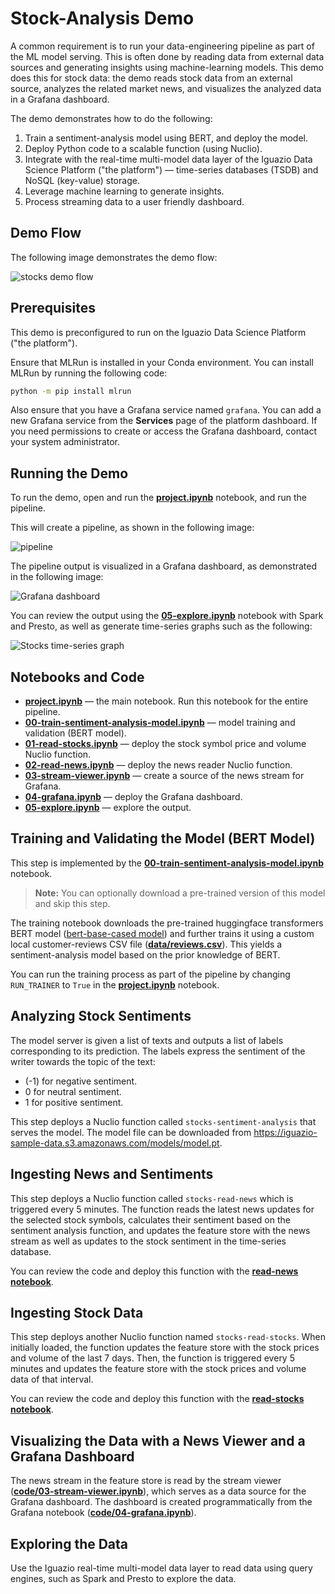 # Stock-Analysis Demo

A common requirement is to run your data-engineering pipeline as part of the ML model serving.
This is often done by reading data from external data sources and generating insights using machine-learning models.
This demo does this for stock data:
the demo reads stock data from an external source, analyzes the related market news, and visualizes the analyzed data in a Grafana dashboard.

The demo demonstrates how to do the following:

1. Train a sentiment-analysis model using BERT, and deploy the model.
2. Deploy Python code to a scalable function (using Nuclio).
3. Integrate with the real-time multi-model data layer of the Iguazio Data Science Platform ("the platform") &mdash; time-series databases (TSDB) and NoSQL (key-value) storage.
4. Leverage machine learning to generate insights.
5. Process streaming data to a user friendly dashboard.

<a id="demo-flow"><a/>
## Demo Flow

The following image demonstrates the demo flow:

![stocks demo flow](assets/images/stocks-demo-diagram.png)

<a id="prerequisites"></a>
## Prerequisites

This demo is preconfigured to run on the Iguazio Data Science Platform ("the platform").

Ensure that MLRun is installed in your Conda environment.
You can install MLRun by running the following code:
``` sh
python -m pip install mlrun
```

Also ensure that you have a Grafana service named `grafana`.
You can add a new Grafana service from the **Services** page of the platform dashboard.
If you need permissions to create or access the Grafana dashboard, contact your system administrator.

<a id="demo-run"></a>
## Running the Demo

To run the demo, open and run the [**project.ipynb**](project.ipynb) notebook, and run the pipeline.

This will create a pipeline, as shown in the following image:

![pipeline](assets/images/stocks-demo-pipeline.png)

The pipeline output is visualized in a Grafana dashboard, as demonstrated in the following image:

![Grafana dashboard](assets/images/stocks-demo-dashboard.png)

You can review the output using the [**05-explore.ipynb**](code/05-explore.ipynb) notebook with Spark and Presto, as well as generate time-series graphs such as the following:

![Stocks time-series graph](assets/images/stocks-demo-explore.png)

<a id="notebooks-and-code"></a>
## Notebooks and Code

- [**project.ipynb**](project.ipynb) &mdash; the main notebook.
    Run this notebook for the entire pipeline.
- [**00-train-sentiment-analysis-model.ipynb**](code/00-train-sentiment-analysis-model.ipynb) &mdash; model training and validation (BERT model).
- [**01-read-stocks.ipynb**](code/01-read-stocks.ipynb) &mdash; deploy the stock symbol price and volume Nuclio function.
- [**02-read-news.ipynb**](code/02-read-news.ipynb) &mdash; deploy the news reader Nuclio function.
- [**03-stream-viewer.ipynb**](code/03-stream-viewer.ipynb) &mdash; create a source of the news stream for Grafana.
- [**04-grafana.ipynb**](code/04-grafana.ipynb) &mdash; deploy the Grafana dashboard.
- [**05-explore.ipynb**](code/05-explore.ipynb) &mdash; explore the output.

<a id="training-n-validation"></a>
## Training and Validating the Model (BERT Model)

This step is implemented by the [**00-train-sentiment-analysis-model.ipynb**](code/00-train-sentiment-analysis-model.ipynb) notebook.

> **Note:** You can optionally download a pre-trained version of this model and skip this step.

The training notebook downloads the pre-trained huggingface transformers BERT model ([bert-base-cased model](https://huggingface.co/bert-base-cased)) and further trains it using a custom local customer-reviews CSV file ([**data/reviews.csv**](data/reviews.csv)).
This yields a sentiment-analysis model based on the prior knowledge of BERT.

You can run the training process as part of the pipeline by changing `RUN_TRAINER` to `True` in the [**project.ipynb**](project.ipynb) notebook.

<a id="sentiment-analysis"></a>
## Analyzing Stock Sentiments

The model server is given a list of texts and outputs a list of labels corresponding to its prediction. The labels express the sentiment of the writer towards the topic of the text:

- (-1) for negative sentiment.
- 0 for neutral sentiment.
- 1 for positive sentiment.

This step deploys a Nuclio function called `stocks-sentiment-analysis` that serves the model. The model file can be downloaded from <https://iguazio-sample-data.s3.amazonaws.com/models/model.pt>.

<a id="news-and-sentiments-ingestion"></a>
## Ingesting News and Sentiments

This step deploys a Nuclio function called `stocks-read-news` which is triggered every 5 minutes. The function reads the latest news updates for the selected stock symbols, calculates their sentiment based on the sentiment analysis function, and updates the feature store with the news stream as well as updates to the stock sentiment in the time-series database.

You can review the code and deploy this function with the [**read-news notebook**](code/02-read-news.ipynb).

<a id="stocks-ingestion"></a>
## Ingesting Stock Data

This step deploys another Nuclio function named `stocks-read-stocks`.
When initially loaded, the function updates the feature store with the stock prices and volume of the last 7 days.
Then, the function is triggered every 5 minutes and updates the feature store with the stock prices and volume data of that interval.

You can review the code and deploy this function with the [**read-stocks notebook**](code/01-read-stocks.ipynb).

<a id="data-visualization"></a>
## Visualizing the Data with a News Viewer and a Grafana Dashboard

The news stream in the feature store is read by the stream viewer ([**code/03-stream-viewer.ipynb**](code/03-stream-viewer.ipynb)), which serves as a data source for the Grafana dashboard.
The dashboard is created programmatically from the Grafana notebook ([**code/04-grafana.ipynb**](code/04-grafana.ipynb)).

<a id="data-exploration"></a>
## Exploring the Data

Use the Iguazio real-time multi-model data layer to read data using query engines, such as Spark and Presto to explore the data.
